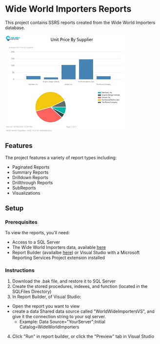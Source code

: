 # Wide World Importers Reports

This project contains SSRS reports created from the Wide World Importers database.

![Average Unit Price Report](images/AverageUnitPrice.jpg)


## Features
The project features a variety of report types including: 
* Paginated Reports
* Summary Reports
* Drilldown Reports
* Drillthrough Reports 
* SubReports
* Visualizations

## Setup
### Prerequisites
To view the reports, you'll need: 
* Access to a SQL Server
* The Wide World Importers data, available [here](https://learn.microsoft.com/en-us/sql/samples/wide-world-importers-oltp-install-configure?view=sql-server-ver16)
* Report Builder (availalbe [here](https://www.microsoft.com/en-us/download/details.aspx?id=53613)) or Visual Studio with a Microsoft Reporting Services Project extension installed

### Instructions

1. Download the .bak file, and restore it to SQL Server
2. Create the stored procedures, indexes, and function (located in the SQLFiles Directory)
3. In Report Builder, of Visual Studio:
  * Open the report you want to view 
  * create a data Shared data source called "WorldWideImportersVS", and give it the connection string to your sql server.   
    * Example: Data Source="YourServer";Initial Catalog=WideWorldImporters
4. Click "Run" in report builder, or click the "Preview" tab in Visual Studio